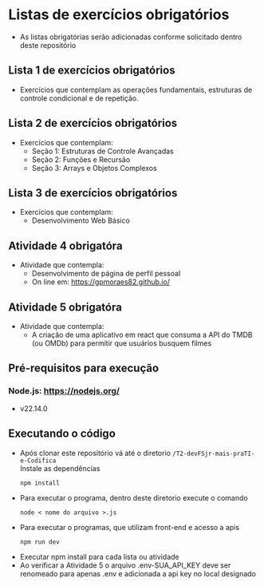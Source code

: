 # Listas de exercícios obrigatórios
* As listas obrigatórias serão adicionadas conforme solicitado dentro deste repositório

## Lista 1 de exercícios obrigatórios
* Exercícios que contemplam as operações fundamentais, estruturas de controle condicional e de repetição.

## Lista 2 de exercícios obrigatórios
* Exercícios que contemplam:
    - Seção 1: Estruturas de Controle Avançadas
    - Seção 2: Funções e Recursão
    - Seção 3: Arrays e Objetos Complexos

## Lista 3 de exercícios obrigatórios
* Exercícios que contemplam:
    - Desenvolvimento Web Básico

## Atividade 4 obrigatóra
* Atividade que contempla:
    - Desenvolvimento de página de perfil pessoal
    - On line em: https://gpmoraes82.github.io/

## Atividade 5 obrigatóra
* Atividade que contempla:
    - A criação de uma aplicativo em react que consuma a API do TMDB (ou OMDb) para permitir que usuários busquem filmes

## Pré-requisitos para execução

### Node.js: https://nodejs.org/
* v22.14.0

## Executando o código
- Após clonar este repositório vá até o diretorio <code>/T2-devFSjr-mais-praTI-e-Codifica</code> <br>
Instale as dependências <pre><code>npm install</code></pre>
- Para executar o programa, dentro deste diretorio execute o comando <pre><code>node < nome do arquivo >.js</code></pre>
- Para executar o programas, que utilizam front-end e acesso a apis <pre><code>npm run dev</code></pre>
- Executar npm install para cada lista ou atividade
- Ao verificar a Atividade 5 o arquivo .env-SUA_API_KEY deve ser renomeado para apenas .env e adicionada a api key no local designado

